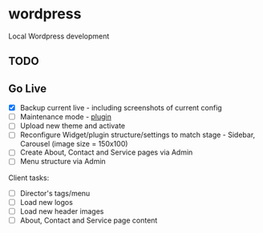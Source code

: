 wordpress
=========

Local Wordpress development

## TODO

## Go Live

- [x] Backup current live - including screenshots of current config
- [ ] Maintenance mode - [plugin](http://wordpress.org/plugins/wp-maintenance-mode/)
- [ ] Upload new theme and activate
- [ ] Reconfigure Widget/plugin structure/settings to match stage - Sidebar, Carousel (image size = 150x100)
- [ ] Create About, Contact and Service pages via Admin
- [ ] Menu structure via Admin

Client tasks:
- [ ] Director's tags/menu
- [ ] Load new logos
- [ ] Load new header images
- [ ] About, Contact and Service page content